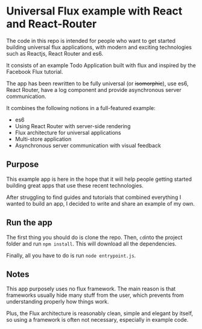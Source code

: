 # Universal Flux example with React and React-Router

The code in this repo is intended for people who want to get started building universal flux applications, with modern and exciting technologies such as Reactjs, React Router and es6.

It consists of an example Todo Application built with flux and inspired by the Facebook Flux tutorial.

The app has been rewritten to be fully universal (or ~~isomorphic~~), use es6, React Router, have a log component and provide asynchronous server communication.

It combines the following notions in a full-featured example:

* es6
* Using React Router with server-side rendering
* Flux architecture for universal applications
* Multi-store application
* Asynchronous server communication with visual feedback

## Purpose

This example app is here in the hope that it will help people getting started building great apps that use these recent technologies.

After struggling to find guides and tutorials that combined everything I wanted to build an app, I decided to write and share an example of my own.

## Run the app

The first thing you should do is clone the repo.
Then, `cd`into the project folder and run `npm install`.
This will download all the dependencies.

Finally, all you have to do is run `node entrypoint.js`.

## Notes

This app purposely uses no flux framework. The main reason is that frameworks usually hide many stuff from the user, which prevents from understanding properly how things work.

Plus, the Flux architecture is reasonably clean, simple and elegant by itself, so using a framework is often not necessary, especially in example code.
